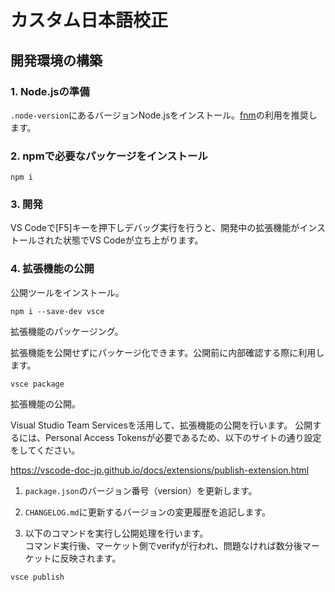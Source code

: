 # カスタム日本語校正

## 開発環境の構築

### 1. Node.jsの準備

`.node-version`にあるバージョンNode.jsをインストール。[fnm](https://github.com/Schniz/fnm)の利用を推奨します。

### 2. npmで必要なパッケージをインストール

```shell
npm i
```

### 3. 開発

VS Codeで[F5]キーを押下しデバッグ実行を行うと、開発中の拡張機能がインストールされた状態でVS Codeが立ち上がります。

### 4. 拡張機能の公開

公開ツールをインストール。

```shell
npm i --save-dev vsce
```

拡張機能のパッケージング。

拡張機能を公開せずにパッケージ化できます。公開前に内部確認する際に利用します。

```shell
vsce package
```

拡張機能の公開。

Visual Studio Team Servicesを活用して、拡張機能の公開を行います。
公開するには、Personal Access Tokensが必要であるため、以下のサイトの通り設定をしてください。

<https://vscode-doc-jp.github.io/docs/extensions/publish-extension.html>

1. `package.json`のバージョン番号（version）を更新します。

2. `CHANGELOG.md`に更新するバージョンの変更履歴を追記します。

3. 以下のコマンドを実行し公開処理を行います。  
  コマンド実行後、マーケット側でverifyが行われ、問題なければ数分後マーケットに反映されます。

  ```shell
  vsce publish
  ```
